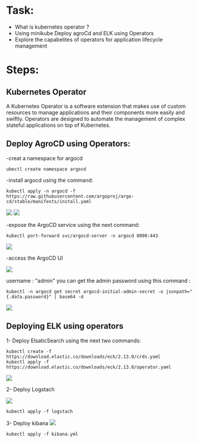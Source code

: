 # Task:
- What is kubernetes operator ? 
- Using minikube Deploy agroCd and ELK using  Operators 
- Explore the capabelites of operators for application lifecycle management

# Steps:
## Kubernetes Operator
A Kubernetes Operator is a software extension that makes use of custom resources to manage applications and their components more easily and swiftly.
Operators are designed to automate the management of complex stateful applications on top of Kubernetes.

## Deploy AgroCD using Operators:
-creat a namespace for argocd
```
ubectl create namespace argocd
```
-install argocd using the command:
```
kubectl apply -n argocd -f https://raw.githubusercontent.com/argoproj/argo-cd/stable/manifests/install.yaml
```

<img src="https://github.com/Asem-Mohamed-321/iVolve-OJT/assets/167926594/29b8c2a9-310b-4a43-b049-2ae93e1c9b2f">

<img src="https://github.com/Asem-Mohamed-321/iVolve-OJT/assets/167926594/9d68b69a-20fd-407b-8d7e-468c96e6c8bd">

-expose the ArgoCD service 
using the next command:
```
kubectl port-forward svc/argocd-server -n argocd 8090:443
```

<img src="https://github.com/Asem-Mohamed-321/iVolve-OJT/assets/167926594/048ed707-45eb-45bf-a888-1e17828b4f74">

-access the ArgoCD UI

<img src="https://github.com/Asem-Mohamed-321/iVolve-OJT/assets/167926594/3e35085b-4bce-413f-b2b9-a6c40b82e232">

username : "admin"
you can get the admin password using this command :
```
kubectl -n argocd get secret argocd-initial-admin-secret -o jsonpath="{.data.password}" | base64 -d
```

<img src="https://github.com/Asem-Mohamed-321/iVolve-OJT/assets/167926594/fddfb63f-e85c-4bbe-bc61-f14da76012fe">

## Deploying ELK using operators
1- Deploy ElsaticSearch using the next two commands:
```
kubectl create -f https://download.elastic.co/downloads/eck/2.13.0/crds.yaml
kubectl apply -f https://download.elastic.co/downloads/eck/2.13.0/operator.yaml
```
<img src="https://github.com/Asem-Mohamed-321/iVolve-OJT/assets/167926594/76e40eff-99a0-4db7-b3b1-94fa64780a0e">

2- Deploy Logstach 

<img src="https://github.com/Asem-Mohamed-321/iVolve-OJT/assets/167926594/036caded-21a2-407d-bcee-bb4d20a740cc">

```
kubectl apply -f logstach
```

3- Deploy kibana 
<img src="https://github.com/Asem-Mohamed-321/iVolve-OJT/assets/167926594/7905c407-ab6a-4db9-b05b-439cc57a2fa6">

```
kubectl apply -f kibana.yml
```

